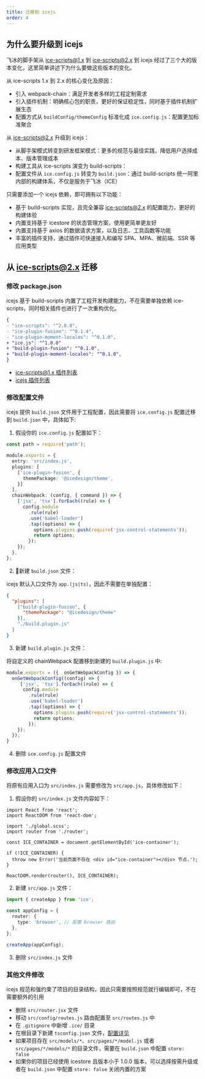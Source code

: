 ```yaml
---
title: 迁移到 icejs
order: 4
---
```


## 为什么要升级到 icejs

飞冰的脚手架从 ice-scripts@1.x 到 ice-scripts@2.x 到 icejs 经过了三个大的版本变化，这里简单讲述下为什么要做这些版本的变化。

从 ice-scripts 1.x 到 2.x 的核心变化及原因：

- 引入 webpack-chain：满足开发者多样的工程定制需求
- 引入插件机制：明确核心包的职责，更好的保证稳定性，同时基于插件机制扩展生态
- 配置方式从 `buildConfig/themeConfig` 标准化成 `ice.config.js`：配置更加标准聚合

从 ice-scripts@2.x 升级到 icejs：

- 从脚手架模式转变到研发框架模式：更多的规范与最佳实践，降低用户选择成本、版本管理成本
- 构建工具从 ice-scripts 演变为 build-scripts：
- 配置文件从 `ice.config.js` 转变为 `build.json`：通过 build-scripts 统一阿里内部的构建体系，不仅是服务于飞冰（ICE）


只需要添加一个 icejs 依赖，即可拥有以下功能：

* 基于 build-scripts 实现，且完全兼容 ice-scripts@2.x 的配置能力，更好的构建体验
* 内置支持基于 icestore 的状态管理方案，使用更简单更友好
* 内置支持基于 axios 的数据请求方案，以及日志、工具函数等功能
* 丰富的插件支持，通过插件可快速接入和编写 SPA、MPA、微前端、SSR 等应用类型

## 从 ice-scripts@2.x 迁移

### 修改 package.json

icejs 基于 build-scripts 内置了工程开发构建能力，不在需要单独依赖 ice-scripts，同时相关插件也进行了一次重构优化。

```diff
{
- "ice-scripts": "^2.0.0",
- "ice-plugin-fusion": "^0.1.4",
- "ice-plugin-moment-locales": "^0.1.0",
+ "ice.js": "^1.0.0"
+ "build-plugin-fusion": "^0.1.0",
+ "build-plugin-moment-locales": "^0.1.0",
}
```

* [ice-scripts@1.x 插件列表](https://ice.alibaba-inc.com/docs/cli/plugin-list/fusion)
* [icejs 插件列表](https://ice.work/docs/guide/develop/plugin-list)

### 修改配置文件

icejs 提供 `build.json` 文件用于工程配置，因此需要将 `ice.config.js` 配置迁移到 `build.json` 中，具体如下:

1. 假设你的 `ice.config.js` 配置如下：

```ts
const path = require('path');

module.exports = {
  entry: 'src/index.js',
  plugins: [
    ['ice-plugin-fusion', {
      themePackage: '@icedesign/theme',
    }]
  ],
  chainWebpack: (config, { command }) => {
    ['jsx', 'tsx'].forEach((rule) => {
      config.module
        .rule(rule)
        .use('babel-loader')
        .tap((options) => {
          options.plugins.push(require('jsx-control-statements'));
          return options;
        });
    });
  },
};
```

2. 新建 `build.json` 文件：

icejs 默认入口文件为 `app.(js|ts)`，因此不需要在单独配置：

```json
{
  "plugins": [
    ["build-plugin-fusion", {
      "themePackage": "@icedesign/theme"
    }],
    "./build.plugin.js"
  ]
}
```

3. 新建 `build.plugin.js` 文件：

将自定义的 chainWebpack 配置移到新建的 `build.plugin.js` 中:

```ts
module.exports = ({  onGetWebpackConfig }) => {
  onGetWebpackConfig((config) => {
     ['jsx', 'tsx'].forEach((rule) => {
      config.module
        .rule(rule)
        .use('babel-loader')
        .tap((options) => {
          options.plugins.push(require('jsx-control-statements'));
          return options;
        });
    });
  });
}
```

4. 删除 `ice.config.js` 配置文件

### 修改应用入口文件

将原有应用入口为 `src/index.js` 需要修改为 `src/app.js`，具体修改如下：

1. 假设你的 `src/index.js` 文件内容如下：

```tsx
import React from 'react';
import ReactDOM from 'react-dom';

import './global.scss';
import router from './router';

const ICE_CONTAINER = document.getElementById('ice-container');

if (!ICE_CONTAINER) {
  throw new Error('当前页面不存在 <div id="ice-container"></div> 节点.');
}

ReactDOM.render(router(), ICE_CONTAINER);
```

2. 新建 `src/app.js` 文件：

```ts
import { createApp } from 'ice';

const appConfig = {
  router: {
    type: 'browser', // 配置 browser 路由
  },
};

createApp(appConfig);
```

3. 删除 `src/index.js` 文件

### 其他文件修改

icejs 规范和强约束了项目的目录结构，因此只需要按照规范就行编辑即可，不在需要额外的引用

- 删除 `src/router.jsx` 文件
- 移动 `src/config/routes.js` 路由配置至 `src/routes.js` 中
- 在 `.gitignore` 中新增 `.ice/` 目录
- 在根目录下新建 `tsconfig.json` 文件，[配置详见](https://github.com/ice-lab/icejs/blob/master/examples/basic-spa/tsconfig.json)
- 如果项目存在 `src/models/*`、`src/pages/*/model.js` 或者 `src/pages/*/models/*` 的目录文件，需要在 `build.json` 中配置 `store: false`
- 如果你的项目已经使用 icestore 且版本小于 1.0.0 版本，可以选择按需升级或者在 `build.json` 中配置 `store: false` 关闭内置的方案
